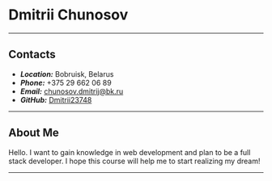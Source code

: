# Dmitrii Chunosov
***
## Contacts
* ___Location:___ Bobruisk, Belarus
* ___Phone:___ +375 29 662 06 89
* ___Email:___ chunosov.dmitrij@bk.ru
* ___GitHub:___ [Dmitrii23748](https://github.com/Dmitrii23748)
***
## About Me
Hello. I want to gain knowledge in web development and plan to be a full stack developer. I hope this course will help me to start realizing my dream!
***

